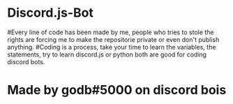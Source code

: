 # Discord.js-Bot

#Every line of code has been made by me, people who tries to stole the rights are forcing me to make the repositorie private or even don't publish anything.
#Coding is a process, take your time to learn the variables, the statements, try to learn discord.js or python both are good for coding discord bots.

# Made by godb#5000 on discord bois
